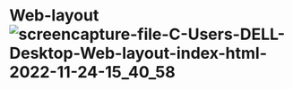 # Web-layout![screencapture-file-C-Users-DELL-Desktop-Web-layout-index-html-2022-11-24-15_40_58](https://user-images.githubusercontent.com/111860713/203757360-e1ee2e2b-a9c8-4148-83ed-15d7cfd0b0d7.png)
